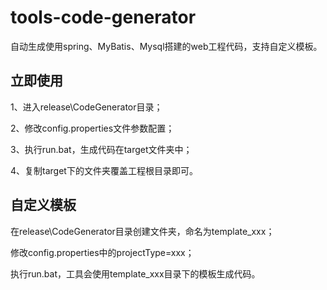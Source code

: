 # tools-code-generator

自动生成使用spring、MyBatis、Mysql搭建的web工程代码，支持自定义模板。


## 立即使用

1、进入release\CodeGenerator目录；

2、修改config.properties文件参数配置；

3、执行run.bat，生成代码在target文件夹中；

4、复制target下的文件夹覆盖工程根目录即可。


## 自定义模板

在release\CodeGenerator目录创建文件夹，命名为template_xxx；

修改config.properties中的projectType=xxx；

执行run.bat，工具会使用template_xxx目录下的模板生成代码。
